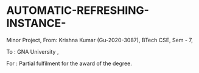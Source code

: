 # AUTOMATIC-REFRESHING-INSTANCE-
Minor Project, 
From: 
Krishna Kumar 
(Gu-2020-3087), 
BTech CSE, 
Sem - 7, 

To : 
GNA University , 

For : 
Partial fulfilment for the award of the degree.
